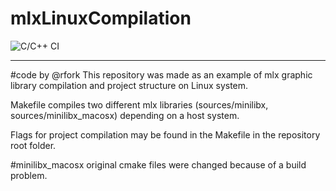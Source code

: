 # mlxLinuxCompilation
![C/C++ CI](https://github.com/olesgedz/mlxLinuxCompilation/workflows/C/C++%20CI/badge.svg?branch=master)
<hr>
#code by @rfork 
This repository was made as an example of  mlx graphic library compilation and project structure on Linux system.

Makefile compiles two different mlx libraries (sources/minilibx, sources/minilibx_macosx) depending on a host system.

Flags for project compilation may be found in the Makefile in the repository root folder.

#minilibx_macosx original cmake files were changed because of a build problem.
